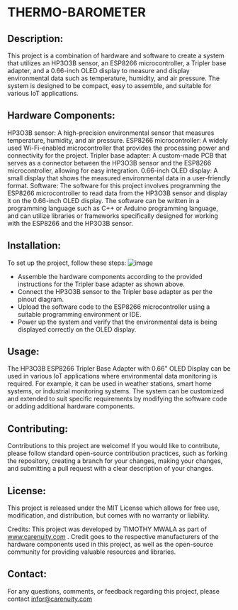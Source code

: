 # THERMO-BAROMETER

## Description:
This project is a combination of hardware and software to create a system that utilizes an HP3O3B sensor, an ESP8266 microcontroller, a Tripler base adapter, and a 0.66-inch OLED display to measure and display environmental data such as temperature, humidity, and air pressure. The system is designed to be compact, easy to assemble, and suitable for various IoT applications.

## Hardware Components:
HP3O3B sensor: A high-precision environmental sensor that measures temperature, humidity, and air pressure.
ESP8266 microcontroller: A widely used Wi-Fi-enabled microcontroller that provides the processing power and connectivity for the project.
Tripler base adapter: A custom-made PCB that serves as a connector between the HP3O3B sensor and the ESP8266 microcontroller, allowing for easy integration.
0.66-inch OLED display: A small display that shows the measured environmental data in a user-friendly format.
Software:
The software for this project involves programming the ESP8266 microcontroller to read data from the HP3O3B sensor and display it on the 0.66-inch OLED display. The software can be written in a programming language such as C++ or Arduino programming language, and can utilize libraries or frameworks specifically designed for working with the ESP8266 and the HP3O3B sensor.

## Installation:
To set up the project, follow these steps:
![image](https://user-images.githubusercontent.com/74060530/232247756-ead3f50a-f666-41e4-bf35-b454b19adf49.png)
- Assemble the hardware components according to the provided instructions for the Tripler base adapter as shown above.
- Connect the HP3O3B sensor to the Tripler base adapter as per the pinout diagram.
- Upload the software code to the ESP8266 microcontroller using a suitable programming environment or IDE.
- Power up the system and verify that the environmental data is being displayed correctly on the OLED display.

## Usage:
The HP3O3B ESP8266 Tripler Base Adapter with 0.66" OLED Display can be used in various IoT applications where environmental data monitoring is required. For example, it can be used in weather stations, smart home systems, or industrial monitoring systems. The system can be customized and extended to suit specific requirements by modifying the software code or adding additional hardware components.

## Contributing:
Contributions to this project are welcome! If you would like to contribute, please follow standard open-source contribution practices, such as forking the repository, creating a branch for your changes, making your changes, and submitting a pull request with a clear description of your changes.

## License:
This project is released under the MIT License which allows for free use, modification, and distribution, but comes with no warranty or liability.

Credits:
This project was developed by TIMOTHY MWALA as part of www.carenuity.com . Credit goes to the respective manufacturers of the hardware components used in this project, as well as the open-source community for providing valuable resources and libraries.

## Contact:
For any questions, comments, or feedback regarding this project, please contact infor@carenuity.com 
